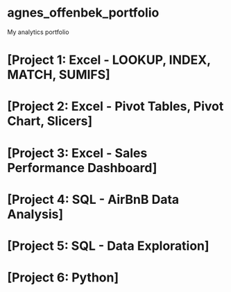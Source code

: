 # agnes_offenbek_portfolio
My analytics portfolio

# [Project 1: Excel - LOOKUP, INDEX, MATCH, SUMIFS]

# [Project 2: Excel - Pivot Tables, Pivot Chart, Slicers]

# [Project 3: Excel - Sales Performance Dashboard]

# [Project 4: SQL - AirBnB Data Analysis]

# [Project 5: SQL - Data Exploration]

# [Project 6: Python]
